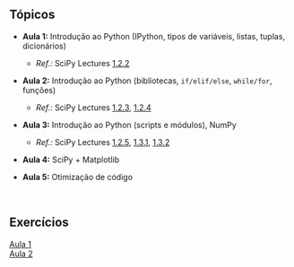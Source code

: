 ## Tópicos

- **Aula 1:** Introdução ao Python (IPython, tipos de variáveis, listas, tuplas, dicionários)  

    - _Ref.:_ SciPy Lectures [1.2.2](http://www.scipy-lectures.org/intro/language/basic_types.html)  

- **Aula 2:** Introdução ao Python (bibliotecas, `if/elif/else`, `while/for`, funções)  
    - _Ref.:_ SciPy Lectures [1.2.3](http://www.scipy-lectures.org/intro/language/control_flow.html), [1.2.4](http://www.scipy-lectures.org/intro/language/functions.html)  
- **Aula 3:** Introdução ao Python (scripts e módulos), NumPy  
    - _Ref.:_ SciPy Lectures [1.2.5](http://www.scipy-lectures.org/intro/language/reusing_code.html), [1.3.1](http://www.scipy-lectures.org/intro/numpy/array_object.html), [1.3.2](http://www.scipy-lectures.org/intro/numpy/operations.html)  
- **Aula 4:** SciPy + Matplotlib  
- **Aula 5:** Otimização de código  

<br>


## Exercícios

[Aula 1](exercicios/Exercicios-aula-1)  
[Aula 2](exercicios/Exercicios-aula-2)  
